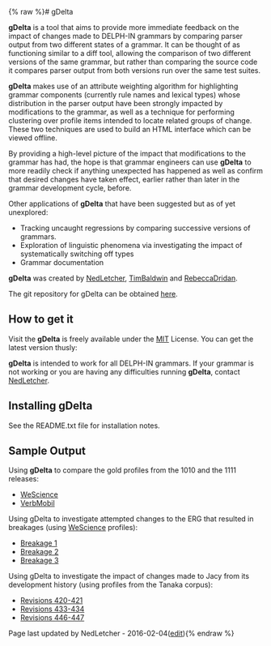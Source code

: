 {% raw %}# gDelta

**gDelta** is a tool that aims to provide more immediate feedback on the
impact of changes made to DELPH-IN grammars by comparing parser output
from two different states of a grammar. It can be thought of as
functioning similar to a diff tool, allowing the comparison of two
different versions of the same grammar, but rather than comparing the
source code it compares parser output from both versions run over the
same test suites.

**gDelta** makes use of an attribute weighting algorithm for
highlighting grammar components (currently rule names and lexical types)
whose distribution in the parser output have been strongly impacted by
modifications to the grammar, as well as a technique for performing
clustering over profile items intended to locate related groups of
change. These two techniques are used to build an HTML interface which
can be viewed offline.

By providing a high-level picture of the impact that modifications to
the grammar has had, the hope is that grammar engineers can use
**gDelta** to more readily check if anything unexpected has happened as
well as confirm that desired changes have taken effect, earlier rather
than later in the grammar development cycle, before.

Other applications of **gDelta** that have been suggested but as of yet
unexplored:

- Tracking uncaught regressions by comparing successive versions of
grammars.
- Exploration of linguistic phenomena via investigating the impact of
systematically switching off types
- Grammar documentation

**gDelta** was created by [NedLetcher](../NedLetcher),
[TimBaldwin](../TimBaldwin) and [RebeccaDridan](../RebeccaDridan).

The git repository for gDelta can be obtained
[here](https://github.com/ned2/gdelta).

## How to get it

Visit the **gDelta** is freely available under the
[MIT](http://mit-license.org/) License. You can get the latest version
thusly:

**gDelta** is intended to work for all DELPH-IN grammars. If your
grammar is not working or you are having any difficulties running
**gDelta**, contact [NedLetcher](../NedLetcher).

## Installing gDelta

See the README.txt file for installation notes.

## Sample Output

Using **gDelta** to compare the gold profiles from the 1010 and the 1111
releases:

- [WeScience](http://nedned.net/gdelta_out/erg_1010-1111_ws_summary.html)
- [VerbMobil](http://nedned.net/gdelta_out/erg_1010-1111_vm_summary.html)

Using gDelta to investigate attempted changes to the ERG that resulted
in breakages (using [WeScience](https://blog.inductorsoftware.com/docsproto/home/WeScience) profiles):

- [Breakage 1](http://nedned.net/gdelta_out/erg_b-b1_ws_summary.html)
- [Breakage 2](http://nedned.net/gdelta_out/erg_b-b2_ws_summary.html)
- [Breakage 3](http://nedned.net/gdelta_out/erg_b-b3_ws_summary.html)

Using gDelta to investigate the impact of changes made to Jacy from its
development history (using profiles from the Tanaka corpus):

- [Revisions
420-421](http://nedned.net/gdelta_out/jacy_420-421_tc_summary.html)
- [Revisions
433-434](http://nedned.net/gdelta_out/jacy_433-434_tc_summary.html)
- [Revisions
446-447](http://nedned.net/gdelta_out/jacy_446-447_tc_summary.html)

Page last updated by NedLetcher - 2016-02-04([edit](https://github.com/delph-in/docs/wiki/GDeltaTop/_edit)){% endraw %}